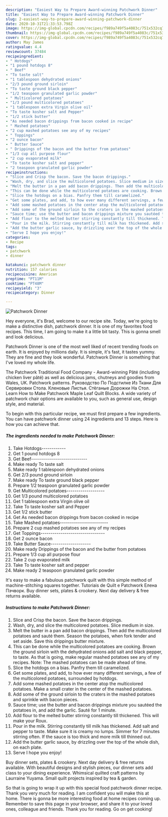 ```yaml
---
description: "Easiest Way to Prepare Award-winning Patchwork Dinner"
title: "Easiest Way to Prepare Award-winning Patchwork Dinner"
slug: 2-easiest-way-to-prepare-award-winning-patchwork-dinner
date: 2020-10-31T21:33:53.798Z
image: https://img-global.cpcdn.com/recipes/f989a749f5a4083c/751x532cq70/patchwork-dinner-recipe-main-photo.jpg
thumbnail: https://img-global.cpcdn.com/recipes/f989a749f5a4083c/751x532cq70/patchwork-dinner-recipe-main-photo.jpg
cover: https://img-global.cpcdn.com/recipes/f989a749f5a4083c/751x532cq70/patchwork-dinner-recipe-main-photo.jpg
author: May James
ratingvalue: 4.4
reviewcount: 37484
recipeingredient:
- " Hotdogs"
- "1 pound hotdogs 8"
- " Beef"
- "To taste salt"
- "1 tablespoon dehydrated onions"
- "2/3 pound ground sirloin"
- "To taste ground black pepper"
- "1/2 teaspoon granulated garlic powder"
- " Multicolored potatoes"
- "1/3 pound multicolored potatoes"
- "1 tablespoon extra Virgin olive oil"
- "To taste kosher salt and Pepper"
- "1/2 stick butter"
- "As needed bacon drippings from bacon cooked in recipe"
- " Mashed potatoes"
- "2 cup mashed potatoes see any of my recipes"
- " Toppings"
- "2 ounce bacon"
- " Butter Sauce"
- " Drippings of the bacon and the butter from potatoes"
- "1/3 cup all purpose flour"
- "2 cup evaporated milk"
- "To taste kosher salt and pepper"
- "2 teaspoon granulated garlic powder"
recipeinstructions:
- "Slice and Crisp the bacon. Save the bacon drippings."
- "Wash, dry, and slice the multicolored potatoes. Slice medium in size."
- "Melt the butter in a pan add bacon drippings. Then add the multicolored potatoes and sauté them. Season the potatoes, when fork tender and set aside. Save this drippings butter mixture."
- "This can be done while the multicolored potatoes are cooking. Brown the ground sirloin with the dehydrated onions add salt and black pepper, to taste. As that is going, make regular mashed potatoes see any of my recipes. Note: The mashed potatoes can be made ahead of time."
- "Slice the hotdogs on a bias. Panfry them till caramelized."
- "Get some plates, and add, to how ever many different servings, a few of the multicolored potatoes, surrounded by hotdogs."
- "Add some mashed potatoes in the center atop the multicolored potatoes. Make a small crater in the center of the mashed potatoes."
- "Add some of the ground sirloin to the craters in the mashed potatoes and sprinkle with bacon pieces."
- "Sauce time; use the butter and bacon drippings mixture you sautéed the potatoes in, and add the garlic. Sauté for 1 minute."
- "Add flour to the melted butter stirring constantly till thickened. This will make your Roux."
- "Pour in the milk. Stirring constantly till milk has thickened. Add salt and pepper to taste. Make sure it is creamy no lumps. Simmer for 7 minutes stirring often. If the sauce is too thick and more milk till thinned out."
- "Add the butter garlic sauce, by drizzling over the top of the whole dish, on each plate."
- "Serve I hope you enjoy!"
categories:
- Recipe
tags:
- patchwork
- dinner

katakunci: patchwork dinner 
nutrition: 157 calories
recipecuisine: American
preptime: "PT11M"
cooktime: "PT48M"
recipeyield: "3"
recipecategory: Dinner

---
```



![Patchwork Dinner](https://img-global.cpcdn.com/recipes/f989a749f5a4083c/751x532cq70/patchwork-dinner-recipe-main-photo.jpg)

Hey everyone, it's Brad, welcome to our recipe site. Today, we're going to make a distinctive dish, patchwork dinner. It is one of my favorites food recipes. This time, I am going to make it a little bit tasty. This is gonna smell and look delicious.

Patchwork Dinner is one of the most well liked of recent trending foods on earth. It is enjoyed by millions daily. It is simple, it's fast, it tastes yummy. They are fine and they look wonderful. Patchwork Dinner is something that I've loved my whole life.

The Patchwork Traditional Food Company - Award-winning Pâté (including chicken liver pâté) as well as delicious jams, chutneys and goodies from Wales, UK. Patchwork patterns. Руководство По Подстилке Из Ткани Для Сервировки Стола. Кленовые Листья. Стёганые Дорожки На Стол. Learn How to Make Patchwork Maple Leaf Quilt Blocks. A wide variety of patchwork chair options are available to you, such as general use, design style, and material.


To begin with this particular recipe, we must first prepare a few ingredients. You can have patchwork dinner using 24 ingredients and 13 steps. Here is how you can achieve that.

<!--inarticleads1-->

##### The ingredients needed to make Patchwork Dinner:

1. Take  Hotdogs------------
1. Get 1 pound hotdogs 8
1. Get  Beef----------------------------
1. Make ready To taste salt
1. Make ready 1 tablespoon dehydrated onions
1. Get 2/3 pound ground sirloin
1. Make ready To taste ground black pepper
1. Prepare 1/2 teaspoon granulated garlic powder
1. Get  Multicolored potatoes-------------------
1. Get 1/3 pound multicolored potatoes
1. Get 1 tablespoon extra Virgin olive oil
1. Take To taste kosher salt and Pepper
1. Get 1/2 stick butter
1. Get As needed bacon drippings from bacon cooked in recipe
1. Take  Mashed potatoes------------------------
1. Prepare 2 cup mashed potatoes see any of my recipes
1. Get  Toppings--------------------------------
1. Get 2 ounce bacon
1. Take  Butter Sauce--------------------
1. Make ready  Drippings of the bacon and the butter from potatoes
1. Prepare 1/3 cup all purpose flour
1. Take 2 cup evaporated milk
1. Take To taste kosher salt and pepper
1. Make ready 2 teaspoon granulated garlic powder


It&#39;s easy to make a fabulous patchwork quilt with this simple method of machine-stitching squares together. Tutoriais de Quilt e Patchwork Елена Пэчворк. Buy dinner sets, plates &amp; crookery. Next day delivery &amp; free returns available. 

<!--inarticleads2-->

##### Instructions to make Patchwork Dinner:

1. Slice and Crisp the bacon. Save the bacon drippings.
1. Wash, dry, and slice the multicolored potatoes. Slice medium in size.
1. Melt the butter in a pan add bacon drippings. Then add the multicolored potatoes and sauté them. Season the potatoes, when fork tender and set aside. Save this drippings butter mixture.
1. This can be done while the multicolored potatoes are cooking. Brown the ground sirloin with the dehydrated onions add salt and black pepper, to taste. As that is going, make regular mashed potatoes see any of my recipes. Note: The mashed potatoes can be made ahead of time.
1. Slice the hotdogs on a bias. Panfry them till caramelized.
1. Get some plates, and add, to how ever many different servings, a few of the multicolored potatoes, surrounded by hotdogs.
1. Add some mashed potatoes in the center atop the multicolored potatoes. Make a small crater in the center of the mashed potatoes.
1. Add some of the ground sirloin to the craters in the mashed potatoes and sprinkle with bacon pieces.
1. Sauce time; use the butter and bacon drippings mixture you sautéed the potatoes in, and add the garlic. Sauté for 1 minute.
1. Add flour to the melted butter stirring constantly till thickened. This will make your Roux.
1. Pour in the milk. Stirring constantly till milk has thickened. Add salt and pepper to taste. Make sure it is creamy no lumps. Simmer for 7 minutes stirring often. If the sauce is too thick and more milk till thinned out.
1. Add the butter garlic sauce, by drizzling over the top of the whole dish, on each plate.
1. Serve I hope you enjoy!


Buy dinner sets, plates &amp; crookery. Next day delivery &amp; free returns available. With beautiful designs and stylish pieces, our dinner sets add class to your dining experience. Whimsical quilted craft patterns by Laurraine Yuyama. Small quilt projects inspired by tea &amp; garden. 

So that is going to wrap it up with this special food patchwork dinner recipe. Thank you very much for reading. I am confident you will make this at home. There is gonna be more interesting food at home recipes coming up. Remember to save this page in your browser, and share it to your loved ones, colleague and friends. Thank you for reading. Go on get cooking!

